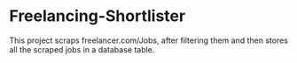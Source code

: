 # Freelancing-Shortlister
This project scraps freelancer.com/Jobs, after filtering them and then stores all the scraped jobs in a database table.
